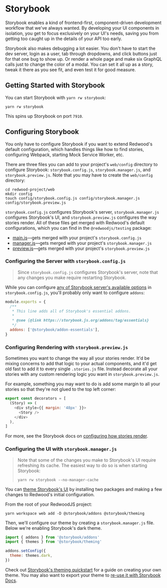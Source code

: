 # Storybook

Storybook enables a kind of frontend-first, component-driven development workflow that we've always wanted.
By developing your UI components in isolation, you get to focus exclusively on your UI's needs,
saving you from getting too caught up in the details of your API too early.

Storybook also makes debugging a lot easier.
You don't have to start the dev server, login as a user, tab through dropdowns, and click buttons just for that one bug to show up.
Or render a whole page and make six GraphQL calls just to change the color of a modal.
You can set it all up as a story, tweak it there as you see fit, and even test it for good measure.

## Getting Started with Storybook

You can start Storybook with `yarn rw storybook`:

```
yarn rw storybook
```

This spins up Storybook on port `7910`.

## Configuring Storybook

You only have to configure Storybook if you want to extend Redwood's default configuration, which handles things like how to find stories, configuring Webpack, starting Mock Service Worker, etc.

There are three files you can add to your project's `web/config` directory to configure Storybook: `storybook.config.js`, `storybook.manager.js`, and `storybook.preview.js`. Note that you may have to create the `web/config` directory:

```
cd redwood-project/web
mkdir config
touch config/storybook.config.js config/storybook.manager.js config/storybook.preview.js
```

`storybook.config.js` configures Storybook's server, `storybook.manager.js` configures Storybook's UI, and `storybook.preview.js` configures the way stories render.
All of these files get merged with Redwood's default configurations, which you can find in the `@redwoodjs/testing` package:

- [main.js](https://github.com/redwoodjs/redwood/blob/main/packages/testing/config/storybook/main.js)—gets merged with your project's `storybook.config.js`
- [manager.js](https://github.com/redwoodjs/redwood/blob/main/packages/testing/config/storybook/manager.js)—gets merged with your project's `storybook.manager.js`
- [preview.js](https://github.com/redwoodjs/redwood/blob/main/packages/testing/config/storybook/preview.js)—gets merged with your project's `storybook.preview.js`

### Configuring the Server with `storybook.config.js`

> Since `storybook.config.js` configures Storybook's server, note that any changes you make require restarting Storybook.

While you can configure [any of Storybook server's available options](https://storybook.js.org/docs/react/configure/overview#configure-your-storybook-project) in `storybook.config.js`, you'll probably only want to configure `addons`:

```js title="web/config/storybook.config.js"
module.exports = {
  /**
   * This line adds all of Storybook's essential addons.
   *
   * @see {@link https://storybook.js.org/addons/tag/essentials}
   */
  addons: ['@storybook/addon-essentials'],
}
```

### Configuring Rendering with `storybook.preview.js`

Sometimes you want to change the way all your stories render.
It'd be mixing concerns to add that logic to your actual components, and it'd get old fast to add it to every single `.stories.js` file.
Instead decorate all your stories with any custom rendering logic you want in `storybook.preview.js`.

For example, something you may want to do is add some margin to all your stories so that they're not glued to the top left corner:

```js title="web/config/storybook.preview.js"
export const decorators = [
  (Story) => (
    <div style={{ margin: '48px' }}>
      <Story />
    </div>
  ),
]
```

For more, see the Storybook docs on [configuring how stories render](https://storybook.js.org/docs/react/configure/overview#configure-story-rendering).

### Configuring the UI with `storybook.manager.js`

> Note that some of the changes you make to Storybook's UI require refreshing its cache.
> The easiest way to do so is when starting Storybook:
>
> ```
> yarn rw storybook --no-manager-cache
> ```

You can [theme Storybook's UI](https://storybook.js.org/docs/react/configure/theming) by installing two packages and making a few changes to Redwood's initial configuration.

From the root of your RedwoodJS project:

```
yarn workspace web add -D @storybook/addons @storybook/theming
```

Then, we'll configure our theme by creating a `storybook.manager.js` file. Below we're enabling Storybook's dark theme.

```js title="web/config/storybook.manager.js"
import { addons } from '@storybook/addons'
import { themes } from '@storybook/theming'

addons.setConfig({
  theme: themes.dark,
})
```

Check out [Storybook's theming quickstart](https://storybook.js.org/docs/react/configure/theming#create-a-theme-quickstart) for a guide on creating your own theme. You may also want to export your theme to [re-use it with Storybook Docs](https://storybook.js.org/docs/react/configure/theming#theming-docs).
